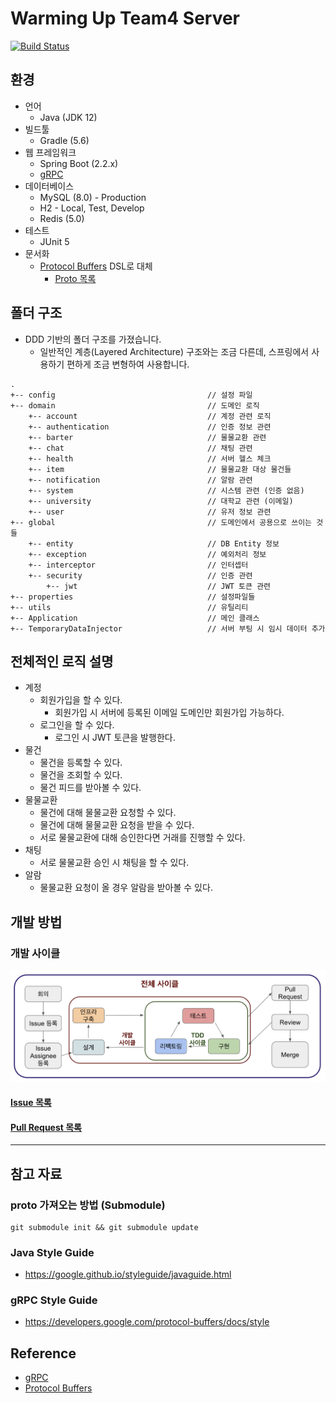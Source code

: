 # Warming Up Team4 Server 

[![Build Status](https://travis-ci.org/depromeet/warming-up-team4-server.svg?branch=develop)](https://travis-ci.org/depromeet/warming-up-team4-server)

## 환경
* 언어
    * Java (JDK 12)
* 빌드툴
    * Gradle (5.6)
* 웹 프레임워크
    * Spring Boot (2.2.x)
    * [gRPC](https://github.com/depromeet/warming-up-team4-server/wiki/gRPC%EB%9E%80%3F)
* 데이터베이스
    * MySQL (8.0) - Production 
    * H2 - Local, Test, Develop
    * Redis (5.0)
* 테스트
    * JUnit 5
* 문서화
    * [Protocol Buffers](https://github.com/depromeet/warming-up-team4-server/wiki/Protocol-Buffers%EB%9E%80%3F) DSL로 대체
        * [Proto 목록](https://github.com/depromeet/warming-up-team4-proto)

## 폴더 구조
* DDD 기반의 폴더 구조를 가졌습니다.
    * 일반적인 계층(Layered Architecture) 구조와는 조금 다른데, 스프링에서 사용하기 편하게 조금 변형하여 사용합니다.
```
.
+-- config                                  // 설정 파일
+-- domain                                  // 도메인 로직
    +-- account                             // 계정 관련 로직
    +-- authentication                      // 인증 정보 관련
    +-- barter                              // 물물교환 관련
    +-- chat                                // 채팅 관련
    +-- health                              // 서버 헬스 체크 
    +-- item                                // 물물교환 대상 물건들
    +-- notification                        // 알람 관련
    +-- system                              // 시스템 관련 (인증 없음)
    +-- university                          // 대학교 관련 (이메일) 
    +-- user                                // 유저 정보 관련
+-- global                                  // 도메인에서 공용으로 쓰이는 것들
    +-- entity                              // DB Entity 정보
    +-- exception                           // 예외처리 정보
    +-- interceptor                         // 인터셉터
    +-- security                            // 인증 관련
        +-- jwt                             // JWT 토큰 관련
+-- properties                              // 설정파일들
+-- utils                                   // 유틸리티
+-- Application                             // 메인 클래스
+-- TemporaryDataInjector                   // 서버 부팅 시 임시 데이터 추가 
```

## 전체적인 로직 설명
* 계정
    * 회원가입을 할 수 있다.
        * 회원가입 시 서버에 등록된 이메일 도메인만 회원가입 가능하다.
    * 로그인을 할 수 있다.
        * 로그인 시 JWT 토큰을 발행한다.
* 물건
    * 물건을 등록할 수 있다.
    * 물건을 조회할 수 있다.
    * 물건 피드를 받아볼 수 있다.
* 물물교환
    * 물건에 대해 물물교환 요청할 수 있다.
    * 물건에 대해 물물교환 요청을 받을 수 있다.
    * 서로 물물교환에 대해 승인한다면 거래를 진행할 수 있다.
* 채팅
    * 서로 물물교환 승인 시 채팅을 할 수 있다.
* 알람
    * 물물교환 요청이 올 경우 알람을 받아볼 수 있다.

## 개발 방법

### 개발 사이클
![develop-cycle](./asset/develop-cycle.png)

#### [Issue 목록](https://github.com/depromeet/warming-up-team4-server/issues?q=is%3Aissue+is%3Aopen+sort%3Aupdated-desc)

#### [Pull Request 목록](https://github.com/depromeet/warming-up-team4-server/pulls?q=is%3Apr+is%3Aopen+sort%3Aupdated-desc)

---

## 참고 자료

### proto 가져오는 방법 (Submodule)
```shell script
git submodule init && git submodule update
```

### Java Style Guide
* https://google.github.io/styleguide/javaguide.html

### gRPC Style Guide
* https://developers.google.com/protocol-buffers/docs/style

## Reference
* [gRPC](https://grpc.io/)
* [Protocol Buffers](https://developers.google.com/protocol-buffers)
